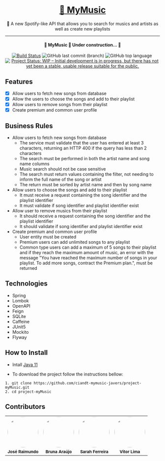 <h1 align="center"><a href="https://ciandt-mymusic-javers.herokuapp.com">🔗 MyMusic</a></h1>

<p align="center">🚀 A new Spotify-like API that allows you to search for musics and artists as well as create new playlists</p>

------



<h4 align="center"> 
	🚧  MyMusic 🚀 Under construction...  🚧
</h4>
<div align="center"><div><a href="https://actions-badge.atrox.dev/ciandt-mymusic-javers/project-myMusic/goto?ref=develop"><img alt="Build Status" src="https://img.shields.io/endpoint.svg?url=https%3A%2F%2Factions-badge.atrox.dev%2Fciandt-mymusic-javers%2Fproject-myMusic%2Fbadge%3Fref%3Ddevelop&style=flat" /></a>&nbsp;<img alt="GitHub last commit (branch)" src="https://img.shields.io/github/last-commit/ciandt-mymusic-javers/project-myMusic/develop">&nbsp;<img alt="GitHub top language" src="https://img.shields.io/github/languages/top/ciandt-mymusic-javers/project-myMusic">&nbsp;<a href="https://www.repostatus.org/#wip"><img src="https://www.repostatus.org/badges/latest/wip.svg" alt="Project Status: WIP – Initial development is in progress, but there has not yet been a stable, usable release suitable for the public."/></a></div></div>

## Features

- [x] Allow users to fetch new songs from database
- [x] Allow the users to choose the songs and add to their playlist
- [x] Allow users to remove songs from their playlist
- [x] Create premium and common user profile

## Business Rules

- Allow users to fetch new songs from database
  - The service must validate that the user has entered at least 3 characters, returning an HTTP 400 if the query has less than 2 characters
  - The search must be performed in both the artist name and song name columns
  - Music search should not be case sensitive
  - The search must return values containing the filter, not needing to inform the full name of the song or artist
  - The return must be sorted by artist name and then by song name
- Allow users to choose the songs and add to their playlist
  - It must receive a request containing the song identifier and the playlist identifier
  - It must validate if song identifier and playlist identifier exist
- Allow user to remove musics from their playlist
  - It should receive a request containing the song identifier and the playlist identifier
  - It should validate if song identifier and playlist identifier exist
- Create premium and common user profile
  - User entity must be created
  - Premium users can add unlimited songs to any playlist
  - Common type users can add a maximum of 5 songs to their playlist and if they reach the maximum amount of music, an error with the message "You have reached the maximum number of songs in your playlist. To add more songs, contract the Premium plan.", must be returned



## Technologies

- Spring
- Lombok
- OpenAPI
- Feign
- SQLite
- Caffeine
- JUnit5
- Mockito
- Flyway



## How to Install

- Intall [Java 11](https://www.oracle.com/br/java/technologies/javase/jdk11-archive-downloads.html)

* To download the project follow the instructions bellow:

```
1. git clone https://github.com/ciandt-mymusic-javers/project-myMusic.git
2. cd project-myMusic
```



## Contributors
<div>
<table>
    <tr>
        <td><img style="border-radius: 50%;" src="https://avatars.githubusercontent.com/u/108934041?v=4" width="100px;" alt=""/> </td>
	<td><img style="border-radius: 50%;" src="https://avatars.githubusercontent.com/u/109691986?v=4" width="100px;" alt=""/>  </td>
	<td><img style="border-radius: 50%;" src="https://avatars.githubusercontent.com/u/108896473?v=4" width="100px;" alt=""/></td>
	<td><img style="border-radius: 50%;" src="https://avatars.githubusercontent.com/u/109041193?v=4" width="100px;" alt=""/></td>
    </tr>
    <tr>
    <td>
     <div align="center">
            <sub><b>José Raimundo</b></sub>
        </div>
    </td>
   <td>
     <div align="center">
            <sub><b>Bruna Araújo</b></sub>
        </div>
    </td>
    <td>
     <div align="center">
            <sub><b>Sarah Ferreira</b></sub>
        </div>
    </td>
    <td>
     <div align="center">
            <sub><b>Vitor Lima</b></sub>
        </div>
    </td>
    </tr>
</table>
</div>
